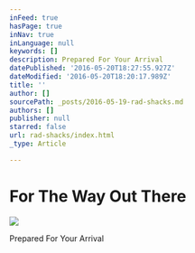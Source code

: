 ```yaml
---
inFeed: true
hasPage: true
inNav: true
inLanguage: null
keywords: []
description: Prepared For Your Arrival
datePublished: '2016-05-20T18:27:55.927Z'
dateModified: '2016-05-20T18:20:17.989Z'
title: ''
author: []
sourcePath: _posts/2016-05-19-rad-shacks.md
authors: []
publisher: null
starred: false
url: rad-shacks/index.html
_type: Article

---
```

# For The Way Out There
![](https://the-grid-user-content.s3-us-west-2.amazonaws.com/34199c80-9132-4629-a9cc-671b5690b930.jpg)

Prepared For Your Arrival